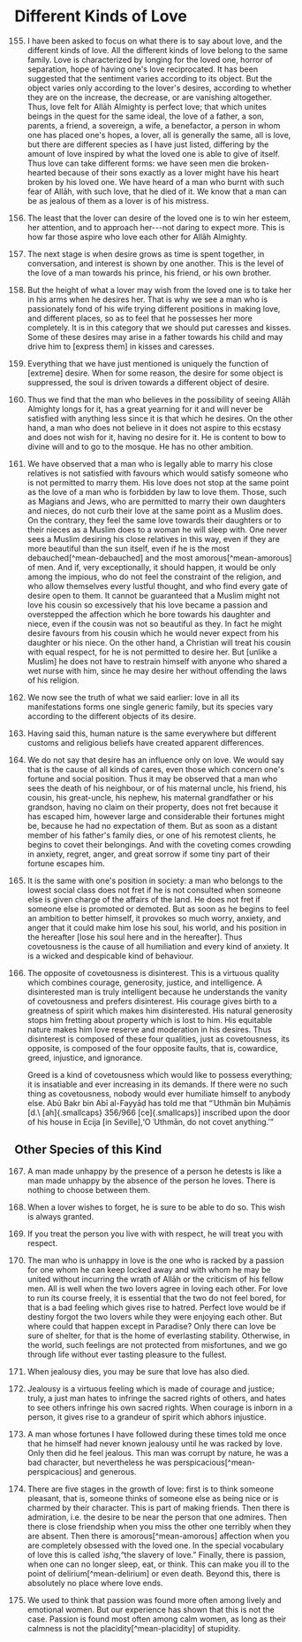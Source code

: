 
# Different Kinds of Love

155. I have been asked to focus on what there is to say about love, and the
     different kinds of love. All the different kinds of love belong to the same
     family. Love is characterized by longing for the loved one, horror of
     separation, hope of having one's love reciprocated. It has been suggested
     that the sentiment varies according to its object. But the object varies
     only according to the lover's desires, according to whether they are on the
     increase, the decrease, or are vanishing altogether. Thus, love felt for
     Allāh Almighty is perfect love; that which unites beings in the quest for
     the same ideal, the love of a father, a son, parents, a friend, a
     sovereign, a wife, a benefactor, a person in whom one has placed one's
     hopes, a lover, all is generally the same, all is love, but there are
     different species as I have just listed, differing by the amount of love
     inspired by what the loved one is able to give of itself. Thus love can
     take different forms: we have seen men die broken-hearted because of their
     sons exactly as a lover might have his heart broken by his loved one. We
     have heard of a man who burnt with such fear of Allāh, with such love, that
     he died of it. We know that a man can be as jealous of them as a lover is
     of his mistress.

156. The least that the lover can desire of the loved one is to win her esteem,
     her attention, and to approach her---not daring to expect more. This is how
     far those aspire who love each other for Allāh Almighty.

157. The next stage is when desire grows as time is spent together, in
     conversation, and interest is shown by one another. This is the level of
     the love of a man towards his prince, his friend, or his own brother.

158. But the height of what a lover may wish from the loved one is to take her
     in his arms when he desires her. That is why we see a man who is
     passionately fond of his wife trying different positions in making love,
     and different places, so as to feel that he possesses her more completely.
     It is in this category that we should put caresses and kisses. Some of
     these desires may arise in a father towards his child and may drive him to
     [express them] in kisses and caresses.

159. Everything that we have just mentioned is uniquely the function of
     [extreme] desire. When for some reason, the desire for some object is
     suppressed, the soul is driven towards a different object of desire.

160. Thus we find that the man who believes in the possibility of seeing Allāh
     Almighty longs for it, has a great yearning for it and will never be
     satisfied with anything less since it is that which he desires. On the
     other hand, a man who does not believe in it does not aspire to this
     ecstasy and does not wish for it, having no desire for it. He is content to
     bow to divine will and to go to the mosque. He has no other ambition.

161. We have observed that a man who is legally able to marry his close
     relatives is not satisfied with favours which would satisfy someone who is
     not permitted to marry them. His love does not stop at the same point as
     the love of a man who is forbidden by law to love them. Those, such as
     Magians and Jews, who are permitted to marry their own daughters and
     nieces, do not curb their love at the same point as a Muslim does. On the
     contrary, they feel the same love towards their daughters or to their
     nieces as a Muslim does to a woman he will sleep with. One never sees a
     Muslim desiring his close relatives in this way, even if they are more
     beautiful than the sun itself, even if he is the most
     debauched[^mean-debauched] and the most amorous[^mean-amorous] of men. And
     if, very exceptionally, it should happen, it would be only among the
     impious, who do not feel the constraint of the religion, and who allow
     themselves every lustful thought, and who find every gate of desire open to
     them. It cannot be guaranteed that a Muslim might not love his cousin so
     excessively that his love became a passion and overstepped the affection
     which he bore towards his daughter and niece, even if the cousin was not so
     beautiful as they. In fact he might desire favours from his cousin which he
     would never expect from his daughter or his niece. On the other hand, a
     Christian will treat his cousin with equal respect, for he is not permitted
     to desire her. But [unlike a Muslim] he does not have to restrain himself
     with anyone who shared a wet nurse with him, since he may desire her
     without offending the laws of his religion.

162. We now see the truth of what we said earlier: love in all its
     manifestations forms one single generic family, but its species vary
     according to the different objects of its desire.

163. Having said this, human nature is the same everywhere but different customs
     and religious beliefs have created apparent differences.

164. We do not say that desire has an influence only on love. We would say that
     is the cause of all kinds of cares, even those which concern one's fortune
     and social position. Thus it may be observed that a man who sees the death
     of his neighbour, or of his maternal uncle, his friend, his cousin, his
     great-uncle, his nephew, his maternal grandfather or his grandson, having
     no claim on their property, does not fret because it has escaped him,
     however large and considerable their fortunes might be, because he had no
     expectation of them. But as soon as a distant member of his father's family
     dies, or one of his remotest clients, he begins to covet their belongings.
     And with the coveting comes crowding in anxiety, regret, anger, and great
     sorrow if some tiny part of their fortune escapes him.

165. It is the same with one's position in society: a man who belongs to the
     lowest social class does not fret if he is not consulted when someone else
     is given charge of the affairs of the land. He does not fret if someone
     else is promoted or demoted. But as soon as he begins to feel an ambition
     to better himself, it provokes so much worry, anxiety, and anger that it
     could make him lose his soul, his world, and his position in the hereafter
     [lose his soul here and in the hereafter]. Thus covetousness is the cause
     of all humiliation and every kind of anxiety. It is a wicked and despicable
     kind of behaviour.

166. The opposite of covetousness is disinterest. This is a virtuous quality
     which combines courage, generosity, justice, and intelligence. A
     disinterested man is truly intelligent because he understands the vanity of
     covetousness and prefers disinterest. His courage gives birth to a
     greatness of spirit which makes him disinterested. His natural generosity
     stops him fretting about property which is lost to him. His equitable
     nature makes him love reserve and moderation in his desires. Thus
     disinterest is composed of these four qualities, just as covetousness, its
     opposite, is composed of the four opposite faults, that is, cowardice,
     greed, injustice, and ignorance.

     Greed is a kind of covetousness which would like to possess everything; it is
     insatiable and ever increasing in its demands. If there were no such thing as
     covetousness, nobody would ever humiliate himself to anybody else. Abū Bakr bin
     Abī al-Fayyāḍ has told me that “ʿUthmān bin Muḥāmis [d.\ [ah]{.smallcaps}
     356/966 [ce]{.smallcaps}] inscribed upon the door of his house in Ecija [in
     Seville],‘O ʿUthmān, do not covet anything.’”

## Other Species of this Kind

167. A man made unhappy by the presence of a person he detests is like a man
     made unhappy by the absence of the person he loves. There is nothing to
     choose between them.

168. When a lover wishes to forget, he is sure to be able to do so. This wish is
     always granted.

169. If you treat the person you live with with respect, he will treat you with
     respect.

170. The man who is unhappy in love is the one who is racked by a passion for
     one whom he can keep locked away and with whom he may be united without
     incurring the wrath of Allāh or the criticism of his fellow men. All is
     well when the two lovers agree in loving each other. For love to run its
     course freely, it is essential that the two do not feel bored, for that is
     a bad feeling which gives rise to hatred. Perfect love would be if destiny
     forgot the two lovers while they were enjoying each other. But where could
     that happen except in Paradise? Only there can love be sure of shelter, for
     that is the home of everlasting stability. Otherwise, in the world, such
     feelings are not protected from misfortunes, and we go through life without
     ever tasting pleasure to the fullest.

171. When jealousy dies, you may be sure that love has also died.

172. Jealousy is a virtuous feeling which is made of courage and justice; truly,
     a just man hates to infringe the sacred rights of others, and hates to see
     others infringe his own sacred rights. When courage is inborn in a person,
     it gives rise to a grandeur of spirit which abhors injustice.

173. A man whose fortunes I have followed during these times told me once that
     he himself had never known jealousy until he was racked by love. Only then
     did he feel jealous. This man was corrupt by nature, he was a bad
     character, but nevertheless he was perspicacious[^mean-perspicacious] and
     generous.

174. There are five stages in the growth of love: first is to think someone
     pleasant, that is, someone thinks of someone else as being nice or is
     charmed by their character. This is part of making friends. Then there is
     admiration, i.e. the desire to be near the person that one admires. Then
     there is close friendship when you miss the other one terribly when they
     are absent. Then there is amorous[^mean-amorous] affection when you are
     completely obsessed with the loved one. In the special vocabulary of love
     this is called _ʿishq_,“the slavery of love.” Finally, there is passion,
     when one can no longer sleep, eat, or think. This can make you ill to the
     point of delirium[^mean-delirium] or even death. Beyond this, there is
     absolutely no place where love ends.

175. We used to think that passion was found more often among lively and
     emotional women. But our experience has shown that this is not the case.
     Passion is found most often among calm women, as long as their calmness is
     not the placidity[^mean-placidity] of stupidity.

